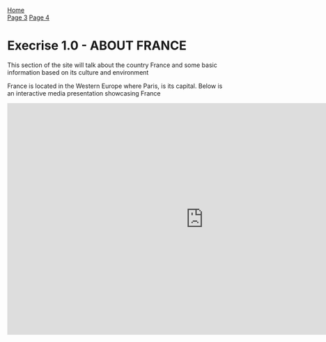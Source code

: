 
<p> 
  <a href="index.html">Home</a> <br>
  <a href="page3.html">Page 3</a>
  <a href="page4.html">Page 4</a>
 
</p>

<h1>  Execrise 1.0 - ABOUT FRANCE </h1> 

<p> This section of the site will talk about the country France and some basic information based on its culture and environment  </p>

<p> France is located in the Western Europe where Paris, is its capital. Below is an interactive media presentation showcasing France </p>

<iframe src="https://h5p.org/h5p/embed/685176" width="899" height="531" frameborder="0" allowfullscreen="allowfullscreen"></iframe><script src="https://h5p.org/sites/all/modules/h5p/library/js/h5p-resizer.js" charset="UTF-8"></script>
